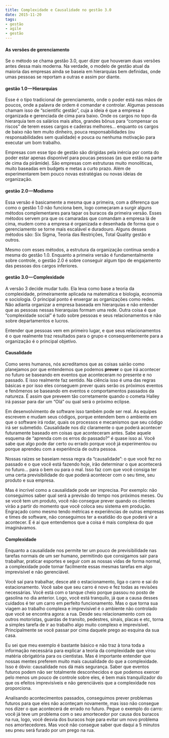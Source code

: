```yaml
---
title: Complexidade e Causalidade no gestão 3.0
date: 2015-11-20
tags:
- gestão
- agile
- gestão
---
```


#### As versões de gerenciamento

Se o método se chama gestão 3.0, quer dizer que houveram duas versões antes dessa mais moderna. Na verdade, o modelo de gestão atual da maioria das empresas ainda se baseia em hierarquias bem definidas, onde umas pessoas se reportam a outras e assim por diante.

#### gestão 1.0 — Hierarquias

Esse é o tipo tradicional de gerenciamento, onde o poder está nas mãos de poucos, onde a palavra de ordem é comandar e controlar. Algumas pessoas chamam isso de “scientific gestão”, cuja a ideia é que a empresa é organizada e gerenciada de cima para baixo. Onde os cargos no topo da hierarquia tem os salários mais altos, grandes bônus para “compensar os riscos” de terem esses cargos e cadeiras melhores… enquanto os cargos de baixo não tem muito dinheiro, pouca responsabilidades (ou responsabilidades sem qualidade) e pouca ou nenhuma motivação para executar um bom trabalho.

Empresas com esse tipo de gestão são dirigidas pela inércia por conta do poder estar apenas disponível para poucas pessoas (as que estão na parte de cima da pirâmide). São empresas com estruturas muito monolíticas, muito baseadas em budgets e metas a curto prazo. Além de experimentarem bem pouco novas estratégias ou novas ideias de organização.

#### gestão 2.0 — Modismo

Essa versão é basicamente a mesma que a primeira, com a diferença que como o gestão 1.0 não funciona bem, logo começaram a surgir alguns métodos complementares para tapar os buracos da primeira versão. Esses métodos servem pra que os camaradas que comandam a empresa lá de cima, mudem como a empresa é organizada e desenhada de forma que o gerenciamento se torne mais escalável e duradouro. Alguns desses métodos são: Six Sigma, Teoria das Restrições, Total Quality gestão e outros.

Mesmo com esses métodos, a estrutura da organização continua sendo a mesma do gestão 1.0\. Enquanto a primeira versão é fundamentalmente sobre controle, o gestão 2.0 é sobre conseguir algum tipo de engajamento das pessoas dos cargos inferiores.

#### gestão 3.0 — Complexidade

A versão 3 decide mudar tudo. Ela leva como base a teoria da complexidade, primeiramente aplicada na matemática e biologia, economia e sociologia. O principal ponto é enxergar as organizações como redes. Não adianta organizar a empresa baseada em hierarquias e não entender que as pessoas nessas hierarquias formam uma rede. Outra coisa é que “complexidade social” é tudo sobre pessoas e seus relacionamentos e não sobre departamentos e lucros.

Entender que pessoas vem em primeiro lugar, e que seus relacionamentos é o que realmente traz resultados para o grupo e consequentemente para a organização é o principal objetivo.

#### Causalidade

Como seres humanos, nós acreditamos que as coisas sairão como planejamos por que entendemos que podemos **prever** o que irá acontecer no futuro se baseando em eventos que aconteceram no presente e no passado. E isso realmente faz sentido. Na ciência isso é uma das regras básicas e por isso eles conseguem prever quais serão os próximos eventos e fenômenos se baseando em eventos e comportamentos passados da natureza. É assim que preveem tão corretamente quando o cometa Halley irá passar para dar um “Olá” ou qual será o próximo eclipse.

Em desenvolvimento de software isso também pode ser real. As equipes escrevem e mudam seus códigos, porque entendem bem o ambiente em que o software irá rodar, quais os processos e mecanismos que seu código irá ser submetido. Causalidade nos diz claramente o que poderá acontecer futuramente baseado em coisas que aconteceram antes. Sabe aquele esquema de “aprenda com os erros do passado?” é quase isso aí. Você sabe que algo pode dar certo ou errado porque você já experimentou ou porque aprendeu com a experiência de outra pessoa.

Nossas raízes se baseiam nessa regra da “causalidade”: o que você fez no passado e o que você está fazendo hoje, irão determinar o que acontecerá no futuro… para o bem ou para o mal. Isso faz com que você consiga ter uma certa previsibilidade do que poderá acontecer com o seu time, seu produto e sua empresa.

Mas é incrível como a causalidade pode ser imprecisa. Por exemplo: não conseguimos saber qual será a previsão do tempo nos próximos meses. Ou se você tem um produto, você não consegue prever quando os clientes virão a partir do momento que você coloca seu sistema em produção. Engraçado como mesmo tendo métricas e experiências de outras empresas e times de software, não conseguimos ter a exatidão do que poderá vir a acontecer. E é aí que entendemos que a coisa é mais complexa do que imaginávamos.

#### Complexidade

Enquanto a causalidade nos permite ter um pouco de previsibilidade nas tarefas normais de um ser humano, permitindo que consigamos sair para trabalhar, praticar esportes e seguir com as nossas vidas de forma normal, a complexidade pode tornar facilmente essas mesmas tarefas em algo imprevisível e não gerenciável.

Você saí para trabalhar, desce até o estacionamento, liga o carro e sai do estacionamento. Você sabe que seu carro é novo e fez todas as revisões necessárias. Você está com o tanque cheio porque passou no posto de gasolina no dia anterior. Logo, você está tranquilo, já que a causa desses cuidados é ter um carro em perfeito funcionamento. Mas o que torna sua viagem ao trabalho complexa e imprevisível é o ambiente não controlado que você se encontra agora: a rua. Desde seu relacionamento com os outros motoristas, guardas de transito, pedestres, sinais, placas e etc, torna a simples tarefa de ir ao trabalho algo muito complexo e imprevisível. Principalmente se você passar por cima daquele prego ao esquina da sua casa.

Eu sei que meu exemplo é bastante básico e não traz à tona toda a informação necessária para explicar a teoria da complexidade que virou matéria obrigatória para os cientistas. Mas é importante entender que nossas mentes preferem muito mais causalidade do que a complexidade. Isso é óbvio: causalidade nos dá mais segurança. Saber que eventos futuros podem não ser totalmente desconhecidos e que podemos exercer pelo menos um pouco de controle sobre eles, é bem mais tranquilizador do que os efeitos imprevisíveis e não gerenciáveis que a complexidade nos proporciona.

Analisando acontecimentos passados, conseguimos prever problemas futuros para que eles não aconteçam novamente, mas isso não consegue nos dizer o que acontecerá de errado no futuro. Pegue o exemplo do carro: você já teve um problema com o seu amortecedor por causa dos buracos na rua, logo, você desvia dos buracos hoje para evitar um novo problema nos amortecedores. Mas você não consegue saber que daqui a 5 minutos seu pneu será furado por um prego na rua.
